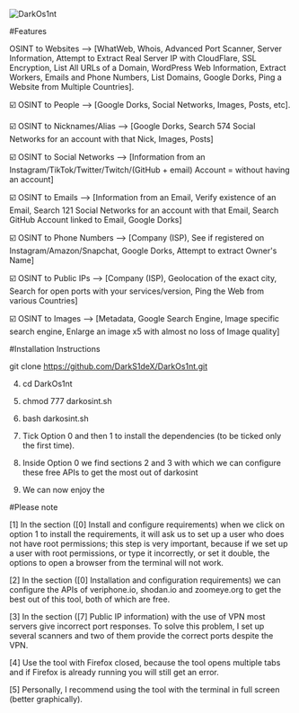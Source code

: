 
![DarkOs1nt](https://user-images.githubusercontent.com/117807235/201222047-58a71eae-49ff-49e8-adec-6f26dab50690.PNG)

#Features

OSINT to Websites --> [WhatWeb, Whois, Advanced Port Scanner, Server Information, Attempt to Extract Real Server IP with CloudFlare, SSL Encryption, List All URLs of a Domain, WordPress Web Information, Extract Workers, Emails and Phone Numbers, List Domains, Google Dorks, Ping a Website from Multiple Countries].

☑️ OSINT to People --> [Google Dorks, Social Networks, Images, Posts, etc].

☑️ OSINT to Nicknames/Alias --> [Google Dorks, Search 574 Social Networks for an account with that Nick, Images, Posts]

☑️ OSINT to Social Networks --> [Information from an Instagram/TikTok/Twitter/Twitch/(GitHub + email) Account = without having an account]

☑️ OSINT to Emails --> [Information from an Email, Verify existence of an Email, Search 121 Social Networks for an account with that Email, Search GitHub Account linked to Email, Google Dorks]

☑️ OSINT to Phone Numbers --> [Company (ISP), See if registered on Instagram/Amazon/Snapchat, Google Dorks, Attempt to extract Owner's Name]

☑️ OSINT to Public IPs --> [Company (ISP), Geolocation of the exact city, Search for open ports with your services/version, Ping the Web from various Countries]

☑️ OSINT to Images --> [Metadata, Google Search Engine, Image specific search engine, Enlarge an image x5 with almost no loss of Image quality]

#Installation Instructions

git clone https://github.com/DarkS1deX/DarkOs1nt.git

4) cd DarkOs1nt

5) chmod 777 darkosint.sh

6) bash darkosint.sh

7) Tick Option 0 and then 1 to install the dependencies (to be ticked only the first time).

8) Inside Option 0 we find sections 2 and 3 with which we can configure these free APIs to get the most out of darkosint

9) We can now enjoy the

#Please note
                                                                      
[1] In the section ([0] Install and configure requirements) when we click on option 1 to install the requirements, it will ask us to set up a user who does not have root permissions; this step is very important, because if we set up a user with root permissions, or type it incorrectly, or set it double, the options to open a browser from the terminal will not work.

[2] In the section ([0] Installation and configuration requirements) we can configure the APIs of veriphone.io, shodan.io and zoomeye.org to get the best out of this tool, both of which are free.

[3] In the section ([7] Public IP information) with the use of VPN most servers give incorrect port responses. To solve this problem, I set up several scanners and two of them provide the correct ports despite the VPN.

[4] Use the tool with Firefox closed, because the tool opens multiple tabs and if Firefox is already running you will still get an error.

[5] Personally, I recommend using the tool with the terminal in full screen (better graphically).
